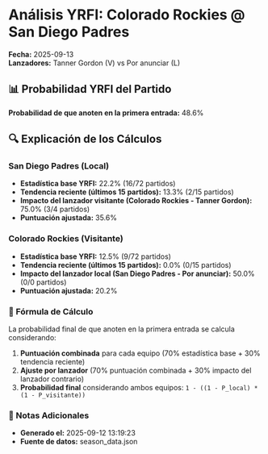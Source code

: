 # Análisis YRFI: Colorado Rockies @ San Diego Padres

**Fecha:** 2025-09-13  
**Lanzadores:** Tanner Gordon (V) vs Por anunciar (L)

## 📊 Probabilidad YRFI del Partido

**Probabilidad de que anoten en la primera entrada:** 48.6%

## 🔍 Explicación de los Cálculos

### San Diego Padres (Local)
- **Estadística base YRFI:** 22.2% (16/72 partidos)
- **Tendencia reciente (últimos 15 partidos):** 13.3% (2/15 partidos)
- **Impacto del lanzador visitante (Colorado Rockies - Tanner Gordon):** 75.0% (3/4 partidos)
- **Puntuación ajustada:** 35.6%

### Colorado Rockies (Visitante)
- **Estadística base YRFI:** 12.5% (9/72 partidos)
- **Tendencia reciente (últimos 15 partidos):** 0.0% (0/15 partidos)
- **Impacto del lanzador local (San Diego Padres - Por anunciar):** 50.0% (0/0 partidos)
- **Puntuación ajustada:** 20.2%

### 📝 Fórmula de Cálculo

La probabilidad final de que anoten en la primera entrada se calcula considerando:
1. **Puntuación combinada** para cada equipo (70% estadística base + 30% tendencia reciente)
2. **Ajuste por lanzador** (70% puntuación combinada + 30% impacto del lanzador contrario)
3. **Probabilidad final** considerando ambos equipos: `1 - ((1 - P_local) * (1 - P_visitante))`

### 📌 Notas Adicionales

- **Generado el:** 2025-09-12 13:19:23
- **Fuente de datos:** season_data.json
